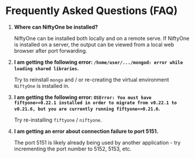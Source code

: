 # Frequently Asked Questions (FAQ)

1. **Where can NiftyOne be installed?**

    NiftyOne can be installed both locally and on a remote serve. If NiftyOne is installed on a server, the output can be viewed from a local web browser after port forwarding.

2. **I am getting the following error: `/home/user/.../mongod: error while loading shared libraries`.**

    Try to reinstall `mongo` and / or re-creating the virtual environment `NiftyOne` is installed in.

3. **I am getting the following error: `OSError: You must have fiftyone>=0.22.1 installed in order to migrate from v0.22.1 to v0.21.6, but you are currently running fiftyone==0.21.6`.**

    Try re-installing `fiftyone` / `niftyone`.

4. **I am getting an error about connection failure to port 5151.**

    The port 5151 is likely already being used by another application - try incrementing the port number to 5152, 5153, etc.
